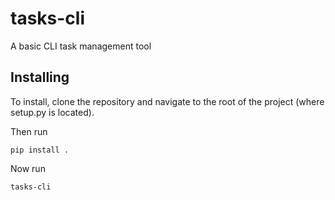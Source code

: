 # tasks-cli
A basic CLI task management tool

## Installing
To install, clone the repository and navigate to the root of
the project (where setup.py is located).

Then run
```
pip install .
```

Now run 
```
tasks-cli
```
